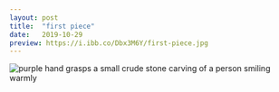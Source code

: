 ```yaml
---
layout: post
title:  "first piece"
date:   2019-10-29 
preview: https://i.ibb.co/Dbx3M6Y/first-piece.jpg
---
```


![purple hand grasps a small crude stone carving of a person smiling warmly](https://i.ibb.co/FWSGYfX/first-piece.jpg)